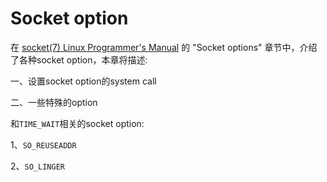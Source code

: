 # Socket option

在 [socket(7) Linux Programmer's Manual](http://man7.org/linux/man-pages/man7/socket.7.html)  的 "Socket options" 章节中，介绍了各种socket option，本章将描述:

一、设置socket option的system call

二、一些特殊的option



和`TIME_WAIT`相关的socket option:

1、`SO_REUSEADDR`

2、`SO_LINGER`
